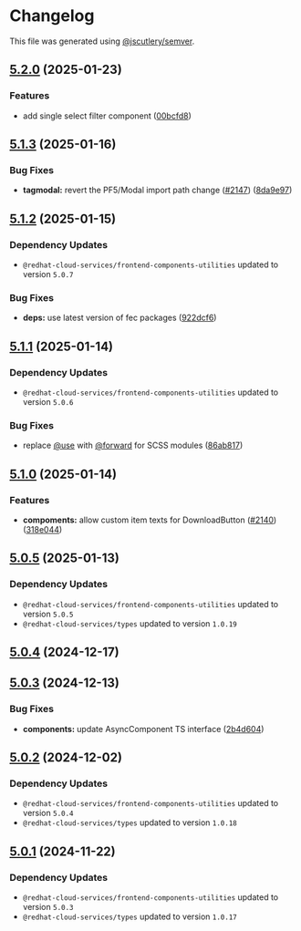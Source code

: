 # Changelog

This file was generated using [@jscutlery/semver](https://github.com/jscutlery/semver).

## [5.2.0](https://github.com/RedHatInsights/frontend-components/compare/@redhat-cloud-services/frontend-components-5.1.3...@redhat-cloud-services/frontend-components-5.2.0) (2025-01-23)


### Features

* add single select filter component ([00bcfd8](https://github.com/RedHatInsights/frontend-components/commit/00bcfd816dfe0413bf1e16315c6401b054900fb1))

## [5.1.3](https://github.com/RedHatInsights/frontend-components/compare/@redhat-cloud-services/frontend-components-5.1.2...@redhat-cloud-services/frontend-components-5.1.3) (2025-01-16)


### Bug Fixes

* **tagmodal:** revert the PF5/Modal import path change ([#2147](https://github.com/RedHatInsights/frontend-components/issues/2147)) ([8da9e97](https://github.com/RedHatInsights/frontend-components/commit/8da9e977367b848f09a956b42ee76994f44dab20))

## [5.1.2](https://github.com/RedHatInsights/frontend-components/compare/@redhat-cloud-services/frontend-components-5.1.1...@redhat-cloud-services/frontend-components-5.1.2) (2025-01-15)

### Dependency Updates

* `@redhat-cloud-services/frontend-components-utilities` updated to version `5.0.7`

### Bug Fixes

* **deps:** use latest version of fec packages ([922dcf6](https://github.com/RedHatInsights/frontend-components/commit/922dcf6795942109d75c77273b546ca7f726b2a8))

## [5.1.1](https://github.com/RedHatInsights/frontend-components/compare/@redhat-cloud-services/frontend-components-5.1.0...@redhat-cloud-services/frontend-components-5.1.1) (2025-01-14)

### Dependency Updates

* `@redhat-cloud-services/frontend-components-utilities` updated to version `5.0.6`

### Bug Fixes

* replace [@use](https://github.com/use) with [@forward](https://github.com/forward) for SCSS modules ([86ab817](https://github.com/RedHatInsights/frontend-components/commit/86ab81791ca6f739f1a689713a0ca304162ebdfd))

## [5.1.0](https://github.com/RedHatInsights/frontend-components/compare/@redhat-cloud-services/frontend-components-5.0.5...@redhat-cloud-services/frontend-components-5.1.0) (2025-01-14)


### Features

* **compoments:** allow custom item texts for DownloadButton ([#2140](https://github.com/RedHatInsights/frontend-components/issues/2140)) ([318e044](https://github.com/RedHatInsights/frontend-components/commit/318e044f35aaf7bd92110f7c61d2304a17ea7e03))

## [5.0.5](https://github.com/RedHatInsights/frontend-components/compare/@redhat-cloud-services/frontend-components-5.0.4...@redhat-cloud-services/frontend-components-5.0.5) (2025-01-13)

### Dependency Updates

* `@redhat-cloud-services/frontend-components-utilities` updated to version `5.0.5`
* `@redhat-cloud-services/types` updated to version `1.0.19`
## [5.0.4](https://github.com/RedHatInsights/frontend-components/compare/@redhat-cloud-services/frontend-components-5.0.3...@redhat-cloud-services/frontend-components-5.0.4) (2024-12-17)

## [5.0.3](https://github.com/RedHatInsights/frontend-components/compare/@redhat-cloud-services/frontend-components-5.0.2...@redhat-cloud-services/frontend-components-5.0.3) (2024-12-13)


### Bug Fixes

* **components:** update AsyncComponent TS interface ([2b4d604](https://github.com/RedHatInsights/frontend-components/commit/2b4d60486c189c33dd79893e0d1626b84d19db78))

## [5.0.2](https://github.com/RedHatInsights/frontend-components/compare/@redhat-cloud-services/frontend-components-5.0.1...@redhat-cloud-services/frontend-components-5.0.2) (2024-12-02)

### Dependency Updates

* `@redhat-cloud-services/frontend-components-utilities` updated to version `5.0.4`
* `@redhat-cloud-services/types` updated to version `1.0.18`
## [5.0.1](https://github.com/RedHatInsights/frontend-components/compare/@redhat-cloud-services/frontend-components-5.0.0...@redhat-cloud-services/frontend-components-5.0.1) (2024-11-22)

### Dependency Updates

* `@redhat-cloud-services/frontend-components-utilities` updated to version `5.0.3`
* `@redhat-cloud-services/types` updated to version `1.0.17`

